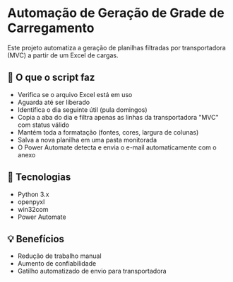 # Automação de Geração de Grade de Carregamento

Este projeto automatiza a geração de planilhas filtradas por transportadora (MVC) a partir de um Excel de cargas.

## 🔧 O que o script faz

- Verifica se o arquivo Excel está em uso
- Aguarda até ser liberado
- Identifica o dia seguinte útil (pula domingos)
- Copia a aba do dia e filtra apenas as linhas da transportadora "MVC" com status válido
- Mantém toda a formatação (fontes, cores, largura de colunas)
- Salva a nova planilha em uma pasta monitorada
- O Power Automate detecta e envia o e-mail automaticamente com o anexo

## 📁 Tecnologias

- Python 3.x
- openpyxl
- win32com
- Power Automate

## 💡 Benefícios

- Redução de trabalho manual
- Aumento de confiabilidade
- Gatilho automatizado de envio para transportadora
